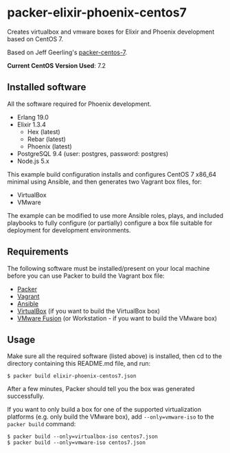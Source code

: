 # packer-elixir-phoenix-centos7

Creates virtualbox and vmware boxes for Elixir and Phoenix development based on CentOS 7.

Based on Jeff Geerling's [packer-centos-7](https://github.com/geerlingguy/packer-centos-7). 

**Current CentOS Version Used**: 7.2

## Installed software

All the software required for Phoenix development.

* Erlang 19.0
* Elixir 1.3.4
    * Hex (latest)
    * Rebar (latest)
    * Phoenix (latest)
* PostgreSQL 9.4 (user: postgres, password: postgres)
* Node.js 5.x

This example build configuration installs and configures CentOS 7 x86_64 minimal using Ansible, and then generates two Vagrant box files, for:

  - VirtualBox
  - VMware

The example can be modified to use more Ansible roles, plays, and included playbooks to fully configure (or partially) configure a box file suitable for deployment for development environments.

## Requirements

The following software must be installed/present on your local machine before you can use Packer to build the Vagrant box file:

  - [Packer](http://www.packer.io/)
  - [Vagrant](http://vagrantup.com/)
  - [Ansible](http://docs.ansible.com/intro_installation.html)
  - [VirtualBox](https://www.virtualbox.org/) (if you want to build the VirtualBox box)
  - [VMware Fusion](http://www.vmware.com/products/fusion/) (or Workstation - if you want to build the VMware box)

## Usage

Make sure all the required software (listed above) is installed, then cd to the directory containing this README.md file, and run:

    $ packer build elixir-phoenix-centos7.json

After a few minutes, Packer should tell you the box was generated successfully.

If you want to only build a box for one of the supported virtualization platforms (e.g. only build the VMware box), add `--only=vmware-iso` to the `packer build` command:

    $ packer build --only=virtualbox-iso centos7.json
    $ packer build --only=vmware-iso centos7.json    

